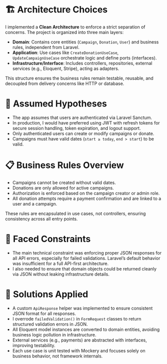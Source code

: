 # 🏗 Architecture Choices

I implemented a **Clean Architecture** to enforce a strict separation of concerns. The project is organized into three main layers:

- **Domain**: Contains core entities (`Campaign`, `Donation`, `User`) and business rules, independent from Laravel.
- **Application**: Use cases like `CreateDonationUseCase`, `UpdateCampaignUseCase` orchestrate logic and define ports (interfaces).
- **Infrastructure/Interface**: Includes controllers, repositories, external services (e.g., Eloquent, Stripe), acting as adapters.

This structure ensures the business rules remain testable, reusable, and decoupled from delivery concerns like HTTP or database.

# 📐 Assumed Hypotheses

- The app assumes that users are authenticated via Laravel Sanctum.
- In production, I would have preferred using JWT with refresh tokens for secure session handling, token expiration, and logout support.
- Only authenticated users can create or modify campaigns or donate.
- Campaigns must have valid dates (`start ≥ today`, `end > start`) to be valid.

# 📋 Business Rules Overview

- Campaigns cannot be created without valid dates.
- Donations are only allowed for active campaigns.
- Authorization is enforced based on the campaign creator or admin role.
- All donation attempts require a payment confirmation and are linked to a user and a campaign.

These rules are encapsulated in use cases, not controllers, ensuring consistency across all entry points.

# 🧱 Faced Constraints

- The main technical constraint was enforcing proper JSON responses for all API errors, especially for failed validations. Laravel’s default behavior was insufficient for a full API-first architecture.
- I also needed to ensure that domain objects could be returned cleanly via JSON without leaking infrastructure details.

# 🔧 Solutions Applied

- A custom `ApiResponse` helper was implemented to ensure consistent JSON format for all responses.
- I overrode `failedValidation()` in `FormRequest` classes to return structured validation errors in JSON.
- All Eloquent model instances are converted to domain entities, avoiding business logic pollution in infrastructure.
- External services (e.g., payments) are abstracted with interfaces, improving testability.
- Each use case is unit tested with Mockery and focuses solely on business behavior, not framework internals.
